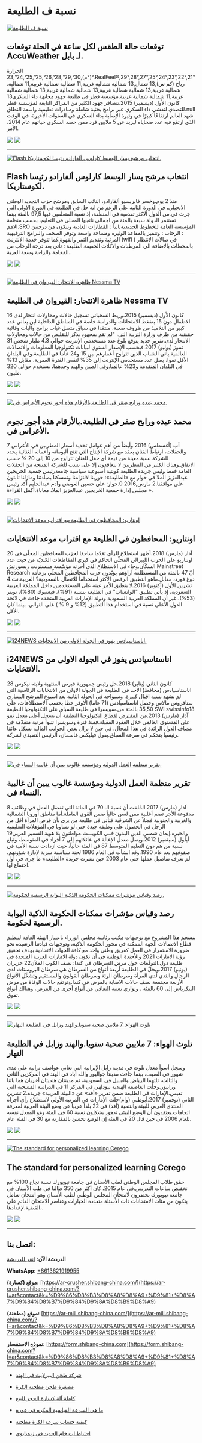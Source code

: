 # نسبة ف الطليعة

<a href="https://swt.shibang-china.com/?l=ar&img&k=%D9%86%D8%B3%D8%A8%D8%A9+%D9%81+%D8%A7%D9%84%D8%B7%D9%84%D9%8A%D8%B9%D8%A9" target="_blank">![نسبة ف الطليعة](http://static.shibang-china.com/all-800x300/1212.jpg)</a>

## توقعات حالة الطقس لكل ساعة في الحلة توقعات AccuWeather لـ بابل.
الحرارة (°م),30°,29°,28°,26°,25°,25°,24°,23°.RealFeel®,29°,28°,27°,25°,24°,23°,22°,21°.رياح (كم س),13 شمال,13 شمالية شمالية غربية,11 شمالية شمالية غربية,11 شمالية شمالية غربية,13 شمالية شمالية غربية,13 شمالية شمالية غربية,13 شمالية شمالية غربية,11 شمالية شمالية غربية.مؤسسة قطر في طليعة جهود مجابهة داء السكري13 كانون الأول (ديسمبر) 2015.تتضافر جهود الكثير من المراكز التابعة لمؤسسة قطر للتصدي لتفشي داء السكري عبر برامج بحثية شاملة ومبادرات تعليمية واسعة النطاق.null شهد العالم ارتفاعًا كبيرًا في وتيرة الإصابة بداء السكري في السنوات الأخيرة، في الوقت الذي ارتفع فيه عدد ضحاياه ليزيد عن 5 ملايين فرد ممن حصد السكري حياتهم عام 2014، الأمر.


<a href="https://whatsapp.shibangsoft.com/WhatsApp.php" target="_blank" title="WhatsApp">![](http://static.shibang-china.com/icon/whatsapp.png)</a> <a href="https://swt.shibang-china.com/?l=ar&icon&k=%D9%86%D8%B3%D8%A8%D8%A9+%D9%81+%D8%A7%D9%84%D8%B7%D9%84%D9%8A%D8%B9%D8%A9" target="_blank">![](http://static.shibang-china.com/icon/chat-ar.png)</a>

---

<a href="https://swt.shibang-china.com/?l=ar&img&k=%D9%86%D8%B3%D8%A8%D8%A9+%D9%81+%D8%A7%D9%84%D8%B7%D9%84%D9%8A%D8%B9%D8%A9" target="_blank">![Flash انتخاب مرشح يسار الوسط كارلوس ألفارادو رئيسا لكوستاريكا.](http://static.shibang-china.com/all-800x300/99.jpg)</a>

## Flash انتخاب مرشح يسار الوسط كارلوس ألفارادو رئيسا لكوستاريكا.
منذ 2 يوم.وخسر فابريسيو ألفارادو، النائب السابق ومرشح حزب التجديد الوطني الانجيلي، في الدورة الثانية على الرغم من انه حل في الطليعة في الدورة الاولى التي جرت في.من الدول الاكثر تقدمية في المنطقة، إذ نسبة المتعلمين فيها 97,5 بالمئة بينما تستثمر الدولة سبعة بالمئة من اجمالي ناتجها المحلي في التعليم، بحسب منظمة الامم.SRO المؤسسة العامة للخطوط الحديديةثانياً : القطارات العادية وتتكون من درجتين : الرحاب : وتتميز بالمقاعد الوثيرة ومساحة واسعة وتوفر الصحف والبرامج الترفيهية المرئية وتقديم التمر والقهوة.كما تتوفر خدمة الانترنت (wifi ) في صالات الانتظار بالمحطات بالاضافة الى المرطبات والاكلات الخفيفة.الطليعة : تأتي بعد درجة الرحاب من الفخامة والراحة وسعة العربة.​​​​​​​​.


<a href="https://whatsapp.shibangsoft.com/WhatsApp.php" target="_blank" title="WhatsApp">![](http://static.shibang-china.com/icon/whatsapp.png)</a> <a href="https://swt.shibang-china.com/?l=ar&icon&k=%D9%86%D8%B3%D8%A8%D8%A9+%D9%81+%D8%A7%D9%84%D8%B7%D9%84%D9%8A%D8%B9%D8%A9" target="_blank">![](http://static.shibang-china.com/icon/chat-ar.png)</a>

---

<a href="https://swt.shibang-china.com/?l=ar&img&k=%D9%86%D8%B3%D8%A8%D8%A9+%D9%81+%D8%A7%D9%84%D8%B7%D9%84%D9%8A%D8%B9%D8%A9" target="_blank">![ظاهرة الانتحار: القيروان في الطليعة Nessma TV](http://static.shibang-china.com/all-800x300/1106.jpg)</a>

## ظاهرة الانتحار: القيروان في الطليعة Nessma TV
16 كانون الأول (ديسمبر) 2015.وربط السحباني تسجيل حالات ومحاولات انتحار لدى الاطفال دون 15 بضغط الامتحانات والدراسة خاصة في المناطق الداخلية اين يعاني عدد كبير من التلاميذ من ظروف صعبة، منتقدا في سياق متصل غياب برامج واليات وقائية حقيقية من طرف وزارة التربية التي، &quot;لم تقم بمجهود يذكر للتقليص من حالات ومحاولات الانتحار لدى.تقرير جديد يتوقع بلوغ عدد مستخدمي الإنترنت حوالي 4.3 مليار شخص.31 تموز (يوليو) 2017.فبحسب الإصدار السنوي لبيانات تكنولوجيا المعلومات والاتصالات العالمية يأتي الشباب الذين تتراوح أعمارهم بين 15 و24 عاما في الطليعة.وفي البلدان الأقل نموا، يصل عدد مستخدمي الإنترنت إلى 35% لنفس الفترة العمرية، مقابل 13% في البلدان المتقدمة و23% عالميا.وفي الصين والهند وحدهما، يستخدم حوالي 320 مليون.


<a href="https://whatsapp.shibangsoft.com/WhatsApp.php" target="_blank" title="WhatsApp">![](http://static.shibang-china.com/icon/whatsapp.png)</a> <a href="https://swt.shibang-china.com/?l=ar&icon&k=%D9%86%D8%B3%D8%A8%D8%A9+%D9%81+%D8%A7%D9%84%D8%B7%D9%84%D9%8A%D8%B9%D8%A9" target="_blank">![](http://static.shibang-china.com/icon/chat-ar.png)</a>

---

<a href="https://swt.shibang-china.com/?l=ar&img&k=%D9%86%D8%B3%D8%A8%D8%A9+%D9%81+%D8%A7%D9%84%D8%B7%D9%84%D9%8A%D8%B9%D8%A9" target="_blank">![محمد عبده ورابح صقر في الطليعة.بالأرقام هذه أجور نجوم الأعراس في.](http://static.shibang-china.com/all-800x300/681.jpg)</a>

## محمد عبده ورابح صقر في الطليعة.بالأرقام هذه أجور نجوم الأعراس في.
7 آب (أغسطس) 2016.وأيضاً من أهم عوامل تحديد أسعار المطربين في الأعراس والحفلات، ارتباط الفنان بعقد مع شركة الإنتاج التي تنتج ألبوماته وأعماله الغنائية يحدد للشركة نسبة معينة من قيمة أي حفل للفنان تتراوح من 10 إلى 20 % حسب الاتفاق.وهناك الكثير من المطربين لا يتعاقدون إلا على نسب للشركة المنتجة من الحفلات العامة فقط وليس.جريدة الطليعة كويتية أسبوعية سياسية جامعةرئيس جمعية الخريجين عبدالعزيز الملا في حوار مع «الطليعة»: حوربنا لالتزامنا وتمسكنا بمبادئنا ومازلنا ثابتون على مواقفنا.2 مارس,2016 0.حوار: علي حسين العوضي وآدم عبدالحليم أكد رئيس مجلس إدارة جمعية الخريجين عبدالعزيز الملا، معاناة.أكمل القراءة ».


<a href="https://whatsapp.shibangsoft.com/WhatsApp.php" target="_blank" title="WhatsApp">![](http://static.shibang-china.com/icon/whatsapp.png)</a> <a href="https://swt.shibang-china.com/?l=ar&icon&k=%D9%86%D8%B3%D8%A8%D8%A9+%D9%81+%D8%A7%D9%84%D8%B7%D9%84%D9%8A%D8%B9%D8%A9" target="_blank">![](http://static.shibang-china.com/icon/chat-ar.png)</a>

---

<a href="https://swt.shibang-china.com/?l=ar&img&k=%D9%86%D8%B3%D8%A8%D8%A9+%D9%81+%D8%A7%D9%84%D8%B7%D9%84%D9%8A%D8%B9%D8%A9" target="_blank">![اونتاريو: المحافظون في الطليعة مع اقتراب موعد الانتخابات](http://static.shibang-china.com/all-800x300/14.jpg)</a>

## اونتاريو: المحافظون في الطليعة مع اقتراب موعد الانتخابات
20 آذار (مارس) 2018.أظهر استطلاع للرأي تقدّما ساحقا لحزب المحافظين المحلّي في اونتاريو على الحزب الليبرالي المحلّي الحاكم في كبرى المقاطعات الكنديّة من حيث عدد السكّان.وجاء في الاستطلاع الذي أجرته مؤسّسة مينستريت ريسورتش Mainstreet Research أنّ 47 بالمئة من المستطلعة آراؤهم يؤيّدون حزب المحافظين المحلّي بزعامة دوغ فورد، مقابل.ماهو التطبيق الرقمي الأكثر استخداماً للاتصال بالسعودية؟ العربية.نت.4 تشرين الأول (أكتوبر) 2016.لا ينطبق الأمر عينه على المستخدمين داخل المملكة العربية السعودية، إذ يأتي تطبيق &quot;الواتساب&quot; في الطليعة بنسبة (91%)، فيسبوك (80%)، تويتر (53%)،.غير أن المملكة العربية السعودية ودولة الإمارات العربية المتحدة جاءت في لائحة الدول الأعلى نسبة في استخدام هذا التطبيق (12% و 9 % ) على التوالي، بينما كان الأقل.


<a href="https://whatsapp.shibangsoft.com/WhatsApp.php" target="_blank" title="WhatsApp">![](http://static.shibang-china.com/icon/whatsapp.png)</a> <a href="https://swt.shibang-china.com/?l=ar&icon&k=%D9%86%D8%B3%D8%A8%D8%A9+%D9%81+%D8%A7%D9%84%D8%B7%D9%84%D9%8A%D8%B9%D8%A9" target="_blank">![](http://static.shibang-china.com/icon/chat-ar.png)</a>

---

<a href="https://swt.shibang-china.com/?l=ar&img&k=%D9%86%D8%B3%D8%A8%D8%A9+%D9%81+%D8%A7%D9%84%D8%B7%D9%84%D9%8A%D8%B9%D8%A9" target="_blank">![i24NEWS اناستاسيادس يفوز في الجولة الاولى من الانتخابات.](http://static.shibang-china.com/all-800x300/1048.jpg)</a>

## i24NEWS اناستاسيادس يفوز في الجولة الاولى من الانتخابات.
28 كانون الثاني (يناير) 2018.حل رئيس جمهورية قبرص المنتهية ولايته نيكوس اناستاسيادس (محافظ) الاحد في الطليعة في الجولة الاولى من الانتخابات الرئاسية التي لم تشهد نسبة اقبال كبيرة، وسيواجه في الجولة الثانية بعد اسبوع المرشح اليساري ستافروس مالاس.وحصل اناستاسيادس (71 عاما) الاوفر حظا بحسب الاستطلاعات، على 35,50 بالمئة من.سويسرا في طليعة السباق على التكنولوجيا النظيفة SWI swissinfo18 آذار (مارس) 2013.من المفترض لقطاع التكنولوجيا النظيفة أن يسجل أعلى معدل نمو على المستوى العالمي خلال العقود المقبلة.فمنذ فترة وسويسرا تتبوأ مرتبة متقدّمة في مصاف الدول الرائدة في هذا المجال، في حين لا تزال بعض الجوانب المالية تشكل عائقا رئيسيا يتحكم في سرعة السباق.يقول فيليكس غاسمان، الرئيس التنفيذي لشركة.


<a href="https://whatsapp.shibangsoft.com/WhatsApp.php" target="_blank" title="WhatsApp">![](http://static.shibang-china.com/icon/whatsapp.png)</a> <a href="https://swt.shibang-china.com/?l=ar&icon&k=%D9%86%D8%B3%D8%A8%D8%A9+%D9%81+%D8%A7%D9%84%D8%B7%D9%84%D9%8A%D8%B9%D8%A9" target="_blank">![](http://static.shibang-china.com/icon/chat-ar.png)</a>

---

<a href="https://swt.shibang-china.com/?l=ar&img&k=%D9%86%D8%B3%D8%A8%D8%A9+%D9%81+%D8%A7%D9%84%D8%B7%D9%84%D9%8A%D8%B9%D8%A9" target="_blank">![تقرير منظمة العمل الدولية ومؤسسة غالوب يبين أن غالبية النساء في.](http://static.shibang-china.com/all-800x300/1474.jpg)</a>

## تقرير منظمة العمل الدولية ومؤسسة غالوب يبين أن غالبية النساء في.
8 آذار (مارس) 2017.المُلفت أن نسبة الـ 70 في المائة التي تفضل العمل في وظائف مدفوعة الأجر تضم أغلبية ممن لسن حالياً ضمن القوى العاملة.أما مناطق أوروبا الشمالية والغربية والجنوبية فضلاً عن الشرقية فتأتي في طليعة من يرى بأن فرص المرأة أقل من الرجل في الحصول على وظيفة جيدة حتى لو تساويا في المؤهلات التعليمية والخبرة.إيمان شمس الدين البدون فــي الكويـــت.مواطنون بلا هوية السفير العربي19 أيلول (سبتمبر) 2012.ويصل معدل الإعالة في عائلاتهم إلى 7 أفراد في المتوسط، وتبلغ نسبة من هم دون التعليم المتوسط 87 في المئة حالياً، حيث ازدادت نسبة الأمية في صفوفهم بعد عام 1990.وقد انشأت في العام 1986 لجنة سياسية سرية لإدارة شؤونهم، لم تعرف تفاصيل عملها حتى عام 2003 حين نشرت جريدة «الطليعة» ما جرى في أول اجتماع لها.


<a href="https://whatsapp.shibangsoft.com/WhatsApp.php" target="_blank" title="WhatsApp">![](http://static.shibang-china.com/icon/whatsapp.png)</a> <a href="https://swt.shibang-china.com/?l=ar&icon&k=%D9%86%D8%B3%D8%A8%D8%A9+%D9%81+%D8%A7%D9%84%D8%B7%D9%84%D9%8A%D8%B9%D8%A9" target="_blank">![](http://static.shibang-china.com/icon/chat-ar.png)</a>

---

<a href="https://swt.shibang-china.com/?l=ar&img&k=%D9%86%D8%B3%D8%A8%D8%A9+%D9%81+%D8%A7%D9%84%D8%B7%D9%84%D9%8A%D8%B9%D8%A9" target="_blank">![رصد وقياس مؤشرات ممكنات الحكومة الذكية البوابة الرسمية لحكومة.](http://static.shibang-china.com/all-800x300/154.jpg)</a>

## رصد وقياس مؤشرات ممكنات الحكومة الذكية البوابة الرسمية لحكومة.
ينسجم هذا المشروع مع توجيهات مكتب رئاسة مجلس الوزراء باعتبار الهيئة العامة لتنظيم قطاع الاتصالات الجهة الممكنة في محور الحكومة الذكية، وتوجيهات قيادتنا الرشيدة نحو ضرورة الاستمرار في العمل كفريق وطني واحد مع كافة الجهات الاتحادية بهدف تحقيق رؤية الامارات 2021 والأجندة الوطنية في أن تكون دولة الامارات العربية المتحدة في طليعة دول.التوقّعات حول مرض السرطان في كندا: نصف الكوب الملآن22 حزيران (يونيو) 2017.ويحلّ في الطليعة أربعة أنواع من السرطان هي سرطان البروستات لدى الرجال والثدي لدى المرأة وسرطان الرئة وسرطان القولون والمستقيم.وتشكّل الأنواع الأربعة مجتمعة نصف حالات الاصابة بالمرض في كندا.وترتفع حالات الوفاة من مرض البنكرياس إلى 60 بالمئة ، وتوازي نسبة التعافي من أنواع أخرى من المرض، وهنالك أنواع تفوق.


<a href="https://whatsapp.shibangsoft.com/WhatsApp.php" target="_blank" title="WhatsApp">![](http://static.shibang-china.com/icon/whatsapp.png)</a> <a href="https://swt.shibang-china.com/?l=ar&icon&k=%D9%86%D8%B3%D8%A8%D8%A9+%D9%81+%D8%A7%D9%84%D8%B7%D9%84%D9%8A%D8%B9%D8%A9" target="_blank">![](http://static.shibang-china.com/icon/chat-ar.png)</a>

---

<a href="https://swt.shibang-china.com/?l=ar&img&k=%D9%86%D8%B3%D8%A8%D8%A9+%D9%81+%D8%A7%D9%84%D8%B7%D9%84%D9%8A%D8%B9%D8%A9" target="_blank">![تلوث الهواء: 7 ملايين ضحية سنويا.والهند وزابل في الطليعة النهار](http://static.shibang-china.com/all-800x300/1188.jpg)</a>

## تلوث الهواء: 7 ملايين ضحية سنويا.والهند وزابل في الطليعة النهار
وسجل أسوأ معدل تلوث في مدينة زابل الإيرانية التي تعاني عواصف ترابية على مدى شهور في الصيف، بينما جاءت مدينتا جواليور والله أباد في الهند في المركزين الثاني والثالث، تلتهما الرياض والجبيل في السعودية، ثم مدينتان هنديتان أخريان هما باتنا ورايبور.وحلّت العاصمة الهندية نيودلهي في المركز 11 في الدراسة المسحية التي تقيس.الإمارات في الطليعة ضمن تقرير «أفد» عن «البيئة العربية» جريدة.2 تشرين الثاني (نوفمبر) 2017.أبوظبي (وام)حلت الإمارات في المرتبة الأولى لاستطلاع رأي أجراه المنتدى العربي للبيئة والتنمية (أفد) في 22 بلداً عربياً عن وضع البيئة العربية لمعرفة اتجاهات.يعتقدون أن الوضع البيئي تدهور يشكلون نسبة 60 في المئة وهو المعدل نفسه للعام 2006 في حين قال 20 في المئة إن الوضع تحسن بالمقارنة مع 30 في المئة عام.


<a href="https://whatsapp.shibangsoft.com/WhatsApp.php" target="_blank" title="WhatsApp">![](http://static.shibang-china.com/icon/whatsapp.png)</a> <a href="https://swt.shibang-china.com/?l=ar&icon&k=%D9%86%D8%B3%D8%A8%D8%A9+%D9%81+%D8%A7%D9%84%D8%B7%D9%84%D9%8A%D8%B9%D8%A9" target="_blank">![](http://static.shibang-china.com/icon/chat-ar.png)</a>

---

<a href="https://swt.shibang-china.com/?l=ar&img&k=%D9%86%D8%B3%D8%A8%D8%A9+%D9%81+%D8%A7%D9%84%D8%B7%D9%84%D9%8A%D8%B9%D8%A9" target="_blank">![The standard for personalized learning Cerego](http://static.shibang-china.com/all-800x300/849.jpg)</a>

## The standard for personalized learning Cerego
حقق طلاب المجلس الوطني لطب الأسنان في جامعة نيويورك نسبة نجاح 100% مع تخفيض ساعات التدريس.في عام 2015، كان أكثر من 350 طالبا في طب الأسنان في جامعة نيويورك بحضرون لامتحان المجلس الوطني لطب الأسنان وهو امتحان شامل يتكون من مئات الامتحانات ذات الأسئلة متعددة الخيارات وعناصر الامتحان القائم على القضية.لإعدادها،.

<a href="https://whatsapp.shibangsoft.com/WhatsApp.php" target="_blank" title="WhatsApp">![](http://static.shibang-china.com/icon/whatsapp.png)</a> <a href="https://swt.shibang-china.com/?l=ar&icon&k=%D9%86%D8%B3%D8%A8%D8%A9+%D9%81+%D8%A7%D9%84%D8%B7%D9%84%D9%8A%D8%B9%D8%A9" target="_blank">![](http://static.shibang-china.com/icon/chat-ar.png)</a>

---
## اتصل بنا:

**الدردشة الآن:** [انقر للدردشة](https://swt.shibang-china.com?l=ar&contact&k=%D9%86%D8%B3%D8%A8%D8%A9+%D9%81+%D8%A7%D9%84%D8%B7%D9%84%D9%8A%D8%B9%D8%A9)

**WhatsApp:**  [+8613621919955](https://whatsapp.shibangsoft.com/WhatsApp.php)

**موقع (كسارة):** [https://ar-crusher.shibang-china.com/](https://ar-crusher.shibang-china.com/?l=ar&contact&k=%D9%86%D8%B3%D8%A8%D8%A9+%D9%81+%D8%A7%D9%84%D8%B7%D9%84%D9%8A%D8%B9%D8%A9)

**موقع (مطحنة):** [https://ar-mill.shibang-china.com/](https://ar-mill.shibang-china.com/?l=ar&contact&k=%D9%86%D8%B3%D8%A8%D8%A9+%D9%81+%D8%A7%D9%84%D8%B7%D9%84%D9%8A%D8%B9%D8%A9)

**نموذج الاستفسار:** [https://form.shibang-china.com](https://form.shibang-china.com?l=ar&contact&k=%D9%86%D8%B3%D8%A8%D8%A9+%D9%81+%D8%A7%D9%84%D8%B7%D9%84%D9%8A%D8%B9%D8%A9)

* [شركة طحن البيرلايت في الهند](../27/%D8%B4%D8%B1%D9%83%D8%A9%20%D8%B7%D8%AD%D9%86%20%D8%A7%D9%84%D8%A8%D9%8A%D8%B1%D9%84%D8%A7%D9%8A%D8%AA%20%D9%81%D9%8A%20%D8%A7%D9%84%D9%87%D9%86%D8%AF.md)

* [مصغرة طحن مطحنة الكرة](../28/%D9%85%D8%B5%D8%BA%D8%B1%D8%A9%20%D8%B7%D8%AD%D9%86%20%D9%85%D8%B7%D8%AD%D9%86%D8%A9%20%D8%A7%D9%84%D9%83%D8%B1%D8%A9.md)

* [كاملة آلة كسارة الحجر للبيع](../27/%D9%83%D8%A7%D9%85%D9%84%D8%A9%20%D8%A2%D9%84%D8%A9%20%D9%83%D8%B3%D8%A7%D8%B1%D8%A9%20%D8%A7%D9%84%D8%AD%D8%AC%D8%B1%20%D9%84%D9%84%D8%A8%D9%8A%D8%B9.md)

* [ما هي السرعة القياسية المكره في عورة](../29/%D9%85%D8%A7%20%D9%87%D9%8A%20%D8%A7%D9%84%D8%B3%D8%B1%D8%B9%D8%A9%20%D8%A7%D9%84%D9%82%D9%8A%D8%A7%D8%B3%D9%8A%D8%A9%20%D8%A7%D9%84%D9%85%D9%83%D8%B1%D9%87%20%D9%81%D9%8A%20%D8%B9%D9%88%D8%B1%D8%A9.md)

* [كيفية حساب سرعة الكرة مطحنة](../27/%D9%83%D9%8A%D9%81%D9%8A%D8%A9%20%D8%AD%D8%B3%D8%A7%D8%A8%20%D8%B3%D8%B1%D8%B9%D8%A9%20%D8%A7%D9%84%D9%83%D8%B1%D8%A9%20%D9%85%D8%B7%D8%AD%D9%86%D8%A9.md)

* [احتياطيات خام الحديد في زيمبابوي](../28/%D8%A7%D8%AD%D8%AA%D9%8A%D8%A7%D8%B7%D9%8A%D8%A7%D8%AA%20%D8%AE%D8%A7%D9%85%20%D8%A7%D9%84%D8%AD%D8%AF%D9%8A%D8%AF%20%D9%81%D9%8A%20%D8%B2%D9%8A%D9%85%D8%A8%D8%A7%D8%A8%D9%88%D9%8A.md)